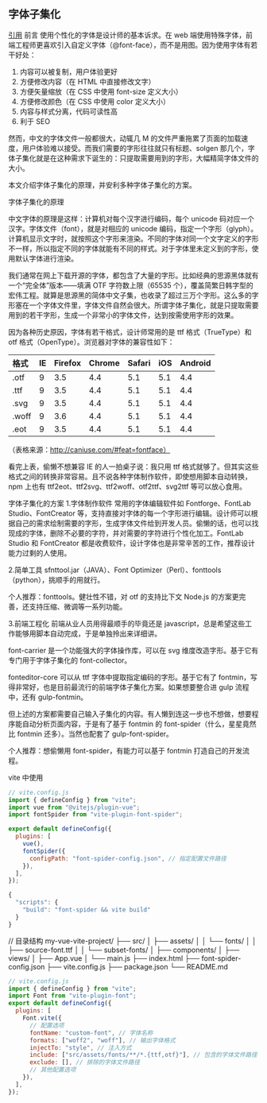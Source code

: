 ## 字体子集化

[引用](https://blog.oonne.com/detail/font-face)
前言
使用个性化的字体是设计师的基本诉求。在 web 端使用特殊字体，前端工程师更喜欢引入自定义字体（@font-face），而不是用图。因为使用字体有若干好处：

1. 内容可以被复制，用户体验更好
2. 方便修改内容（在 HTML 中直接修改文字）
3. 方便矢量缩放（在 CSS 中使用 font-size 定义大小）
4. 方便修改颜色（在 CSS 中使用 color 定义大小）
5. 内容与样式分离，代码可读性高
6. 利于 SEO

然而，中文的字体文件一般都很大，动辄几 M 的文件严重拖累了页面的加载速度，用户体验难以接受。而我们需要的字形往往就只有标题、solgen 那几个，字体子集化就是在这种需求下诞生的：只提取需要用到的字形，大幅精简字体文件的大小。

本文介绍字体子集化的原理，并安利多种字体子集化的方案。

字体子集化的原理

中文字体的原理是这样：计算机对每个汉字进行编码，每个 unicode 码对应一个汉字。字体文件（font），就是对相应的 unicode 编码，指定一个字形（glyph）。计算机显示文字时，就按照这个字形来渲染。不同的字体对同一个文字定义的字形不一样，所以指定不同的字体就能有不同的样式。对于字体里未定义到的字形，使用默认字体进行渲染。

我们通常在网上下载开源的字体，都包含了大量的字形。比如经典的思源黑体就有一个“完全体”版本——填满 OTF 字符数上限（65535 个），覆盖简繁日韩字型的宏伟工程。就算是思源黑的简体中文子集，也收录了超过三万个字形。这么多的字形塞在一个字体文件里，字体文件自然会很大。所谓字体子集化，就是只提取需要用到的若干字形，生成一个非常小的字体文件，达到按需使用字形的效果。

因为各种历史原因，字体有若干格式，设计师常用的是 ttf 格式（TrueType）和 otf 格式（OpenType）。浏览器对字体的兼容性如下：

| 格式  | IE  | Firefox | Chrome | Safari | iOS | Android |
| :---- | :-- | :------ | :----- | :----- | :-- | :------ |
| .otf  | 9   | 3.5     | 4.4    | 5.1    | 5.1 | 4.4     |
| .ttf  | 9   | 3.5     | 4.4    | 5.1    | 5.1 | 4.4     |
| .svg  | 9   | 3.5     | 4.4    | 5.1    | 5.1 | 4.4     |
| .woff | 9   | 3.6     | 4.4    | 5.1    | 5.1 | 4.4     |
| .eot  | 9   | 3.5     | 4.4    | 5.1    | 5.1 | 4.4     |

（表格来源：http://caniuse.com/#feat=fontface）

看完上表，偷懒不想兼容 IE 的人一拍桌子说：我只用 ttf 格式就够了。但其实这些格式之间的转换非常容易。且不说各种字体制作软件，即使想用脚本自动转换，npm 上也有 ttf2eot、ttf2svg、ttf2woff、otf2ttf、svg2ttf 等可以放心食用。

字体子集化的方案 1.字体制作软件
常用的字体编辑软件如 Fontforge、FontLab
Studio、FontCreator 等，支持直接对字体的每一个字形进行编辑。设计师可以根据自己的需求绘制需要的字形，生成字体文件给到开发人员。偷懒的话，也可以找现成的字体，删除不必要的字符，并对需要的字符进行个性化加工。FontLab
Studio 和 FontCreator 都是收费软件，设计字体也是非常辛苦的工作，推荐设计能力过剩的人使用。

2.简单工具
sfnttool.jar（JAVA）、Font Optimizer（Perl）、fonttools（python），挑顺手的用就行。

个人推荐：fonttools。健壮性不错，对 otf 的支持比下文 Node.js 的方案更完善，还支持压缩、微调等一系列功能。

3.前端工程化
前端从业人员用得最顺手的毕竟还是 javascript，总是希望这些工作能够用脚本自动完成，于是单独拎出来详细讲。

font-carrier 是一个功能强大的字体操作库，可以在 svg 维度改造字形。基于它有专门用于字体子集化的 font-collector。

fonteditor-core 可以从 ttf 字体中提取指定编码的字形。基于它有了 fontmin，写得非常好，也是目前最流行的前端字体子集化方案。如果想要整合进 gulp 流程中，还有 gulp-fontmin。

但上述的方案都需要自己输入子集化的内容。有人懒到连这一步也不想做，想要程序能自动分析页面内容，于是有了基于 fontmin 的 font-spider（什么，星星竟然比 fontmin 还多）。当然也配套了 gulp-font-spider。

个人推荐：想偷懒用 font-spider，有能力可以基于 fontmin 打造自己的开发流程。

vite 中使用

```js
// vite.config.js
import { defineConfig } from "vite";
import vue from "@vitejs/plugin-vue";
import fontSpider from "vite-plugin-font-spider";

export default defineConfig({
  plugins: [
    vue(),
    fontSpider({
      configPath: "font-spider-config.json", // 指定配置文件路径
    }),
  ],
});

{
  "scripts": {
    "build": "font-spider && vite build"
  }
}

```

// 目录结构
my-vue-vite-project/
├── src/
│ ├── assets/
│ │ └── fonts/
│ │ ├── source-font.ttf
│ │ └── subset-fonts/
│ ├── components/
│ ├── views/
│ ├── App.vue
│ └── main.js
├── index.html
├── font-spider-config.json
├── vite.config.js
├── package.json
└── README.md

```js
// vite.config.js
import { defineConfig } from "vite";
import Font from "vite-plugin-font";
export default defineConfig({
  plugins: [
    Font.vite({
      // 配置选项
      fontName: "custom-font", // 字体名称
      formats: ["woff2", "woff"], // 输出字体格式
      injectTo: "style", // 注入方式
      include: ["src/assets/fonts/**/*.{ttf,otf}"], // 包含的字体文件路径
      exclude: [], // 排除的字体文件路径
      // 其他配置选项
    }),
  ],
});
```
